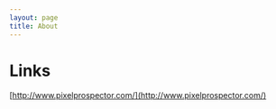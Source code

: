 ```yaml
---
layout: page
title: About
---
```

Links
=====
[http://www.pixelprospector.com/](http://www.pixelprospector.com/)

